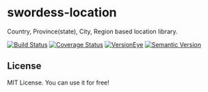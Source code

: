 # swordess-location
Country, Province(state), City, Region based location library.

[![Build Status](https://travis-ci.org/xingyuli/swordess-location.svg?branch=master)](https://travis-ci.org/xingyuli/swordess-location)
[![Coverage Status](https://coveralls.io/repos/github/xingyuli/swordess-location/badge.svg?branch=master)](https://coveralls.io/github/xingyuli/swordess-location?branch=master)
[![VersionEye](https://www.versioneye.com/user/projects/56acf46a2008b1000a310b41/badge.svg)](https://www.versioneye.com/user/projects/56acf46a2008b1000a310b41?child=summary)
[![Semantic Version](https://img.shields.io/sem%20ver/v2.0.0.png)](http://semver.org/spec/v2.0.0.html)

## License

MIT License. You can use it for free!
